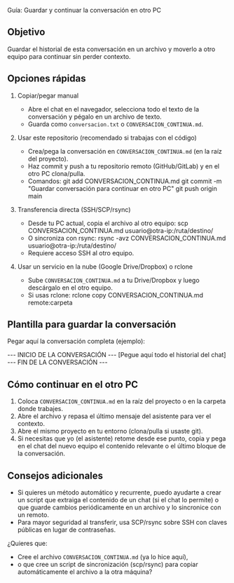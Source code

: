 Guía: Guardar y continuar la conversación en otro PC

Objetivo
--------
Guardar el historial de esta conversación en un archivo y moverlo a otro equipo para continuar sin perder contexto.

Opciones rápidas
----------------
1) Copiar/pegar manual
   - Abre el chat en el navegador, selecciona todo el texto de la conversación y pégalo en un archivo de texto.
   - Guarda como `conversacion.txt` o `CONVERSACION_CONTINUA.md`.

2) Usar este repositorio (recomendado si trabajas con el código)
   - Crea/pega la conversación en `CONVERSACION_CONTINUA.md` (en la raíz del proyecto).
   - Haz commit y push a tu repositorio remoto (GitHub/GitLab) y en el otro PC clona/pulla.
   - Comandos:
     git add CONVERSACION_CONTINUA.md
     git commit -m "Guardar conversación para continuar en otro PC"
     git push origin main

3) Transferencia directa (SSH/SCP/rsync)
   - Desde tu PC actual, copia el archivo al otro equipo:
     scp CONVERSACION_CONTINUA.md usuario@otra-ip:/ruta/destino/
   - O sincroniza con rsync:
     rsync -avz CONVERSACION_CONTINUA.md usuario@otra-ip:/ruta/destino/
   - Requiere acceso SSH al otro equipo.

4) Usar un servicio en la nube (Google Drive/Dropbox) o rclone
   - Sube `CONVERSACION_CONTINUA.md` a tu Drive/Dropbox y luego descárgalo en el otro equipo.
   - Si usas rclone:
     rclone copy CONVERSACION_CONTINUA.md remote:carpeta

Plantilla para guardar la conversación
-------------------------------------
Pegar aquí la conversación completa (ejemplo):

--- INICIO DE LA CONVERSACIÓN ---
[Pegue aquí todo el historial del chat]
--- FIN DE LA CONVERSACIÓN ---

Cómo continuar en el otro PC
---------------------------
1) Coloca `CONVERSACION_CONTINUA.md` en la raíz del proyecto o en la carpeta donde trabajes.
2) Abre el archivo y repasa el último mensaje del asistente para ver el contexto.
3) Abre el mismo proyecto en tu entorno (clona/pulla si usaste git).
4) Si necesitas que yo (el asistente) retome desde ese punto, copia y pega en el chat del nuevo equipo el contenido relevante o el último bloque de la conversación.

Consejos adicionales
--------------------
- Si quieres un método automático y recurrente, puedo ayudarte a crear un script que extraiga el contenido de un chat (si el chat lo permite) o que guarde cambios periódicamente en un archivo y lo sincronice con un remoto.
- Para mayor seguridad al transferir, usa SCP/rsync sobre SSH con claves públicas en lugar de contraseñas.

¿Quieres que:
- Cree el archivo `CONVERSACION_CONTINUA.md` (ya lo hice aquí),
- o que cree un script de sincronización (scp/rsync) para copiar automáticamente el archivo a la otra máquina?
